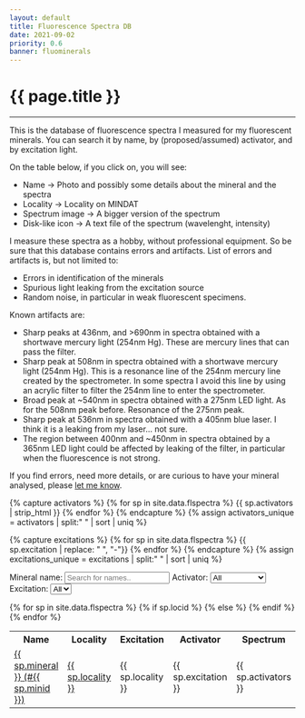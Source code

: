 ```yaml
---
layout: default
title: Fluorescence Spectra DB
date: 2021-09-02
priority: 0.6
banner: fluominerals
---
```


{{ page.title }}
=====
---

This is the database of fluorescence spectra I measured for my fluorescent
minerals.  You can search it by name, by (proposed/assumed) activator, and by
excitation light.

On the table below, if you click on, you will see:
 - Name &rarr; Photo and possibly some details about the mineral and the spectra
 - Locality &rarr; Locality on MINDAT
 - Spectrum image &rarr; A bigger version of the spectrum
 - Disk-like icon &rarr; A text file of the spectrum (wavelenght, intensity)

I measure these spectra as a hobby, without professional equipment. So be sure
that this database contains errors and artifacts.  List of errors and
artifacts is, but not limited to:
 - Errors in identification of the minerals
 - Spurious light leaking from the excitation source
 - Random noise, in particular in weak fluorescent specimens.

Known artifacts are:
 - Sharp peaks at 436nm, and >690nm in spectra obtained with a shortwave
   mercury light (254nm Hg). These are mercury lines that can pass the filter.
 - Sharp peak at 508nm in spectra obtained with a shortwave mercury light
   (254nm Hg). This is a resonance line of the 254nm mercury line created by
   the spectrometer. In some spectra I avoid this line by using an acrylic filter
   to filter the 254nm line to enter the spectrometer.
 - Broad peak at ~540nm in spectra obtained with a 275nm LED light. As for the
   508nm peak before. Resonance of the 275nm peak.
 - Sharp peak at 536nm in spectra obtained with a 405nm blue laser. I think it
   is a leaking from my laser... not sure.
 - The region between 400nm and ~450nm in spectra obtained by a 365nm LED light
   could be affected by leaking of the filter, in particular when the fluorescence
   is not strong.

If you find errors, need more details, or are curious to have your mineral analysed, please [let me know](/contact/).

{% capture activators %}
{% for sp in site.data.flspectra %}
{{ sp.activators | strip_html }}
{% endfor %}
{% endcapture %}
{% assign activators_unique = activators | split:" " | sort | uniq  %}

{% capture excitations %}
{% for sp in site.data.flspectra %}
{{ sp.excitation | replace: " ", "-"}}
{% endfor %}
{% endcapture %}
{% assign excitations_unique = excitations | split:" " | sort | uniq  %}


<label for='FS_name'>Mineral name:</label>
<input type='text' class='FS_input' id='FS_name' onkeyup='FS_filter()' placeholder='Search for names..' title='Type in a name'>
<label for='FS_acti'>Activator:</label>
<select id='FS_acti' onchange='FS_filter()'><option value="">All</option>{% for activator in activators_unique %}<option value="{{ activator }}">{{ activator }}</option>{% endfor %}</select>
<label for='FS_exci'>Excitation:</label>
<select id='FS_exci' onchange='FS_filter()'><option value="">All</option>{% for exci in excitations_unique %}<option value="{{ exci | replace: "-", " " }}">{{ exci | replace: "-", " " }}</option>{% endfor %}</select>

<table id='FS_table'>
	<col style="width:20%">
	<col style="width:20%">
	<col style="width:20%">
	<col style="width:20%">
	<col style="width:20%">
  <tr class='header'>
    <th>Name</th>
    <th>Locality</th>
    <th>Excitation</th>
    <th>Activator</th>
    <th>Spectrum</th>
  </tr>
{% for sp in site.data.flspectra %}
  <tr>
    <td><a href="/minerals/collection/{{ sp.minid }}" title="See mineral info">{{ sp.mineral }} (#{{ sp.minid }})</a></td>
    {% if sp.locid %}
    <td><a href="https://www.mindat.org/loc-{{ sp.locid }}.html" target="_blank" title="Open locality on MINDAT">{{ sp.locality }}</a></td>
    {% else %}
    <td>{{ sp.locality }}</td>
    {% endif %}
    <td>{{ sp.excitation }}</td>
    <td>{{ sp.activators }}</td>
    <td><a href="/img/spectra/{{ sp.dataname }}.png" target="_blank" title="Open image in new page"><img width="80%" src="/img/spectra/{{ sp.dataname }}.png"></a>  <a href="/img/spectra/{{ sp.dataname }}.txt" title="Download spectrum data"><i class="fas fa-save"></i></a></td>
  </tr>
{% endfor %}
</table>

<script>
function FS_filter() {
  var table, tr, i, txtValue;
  var input_name, filter_name, td_name, txt_name;
  var input_acti, filter_acti, td_acti, txt_acti;
  var input_exci, filter_exci, td_exci, txt_exci;
  var test;
  input_name = document.getElementById("FS_name");
  input_acti = document.getElementById("FS_acti");
  input_exci = document.getElementById("FS_exci");
  filter_name = input_name.value.toUpperCase();
  filter_acti = input_acti.value.toUpperCase();
  filter_exci = input_exci.value.toUpperCase();
  table = document.getElementById("FS_table");
  tr = table.getElementsByTagName("tr");
  for (i=0; i<tr.length; i++) {
    td_name = tr[i].getElementsByTagName("td")[0];
    td_exci = tr[i].getElementsByTagName("td")[2];
    td_acti = tr[i].getElementsByTagName("td")[3];
    if (td_name && td_acti && td_exci) {
      txt_name = td_name.textContent || td_name.innerText;
      txt_exci = td_exci.textContent || td_exci.innerText;
      txt_acti = td_acti.textContent || td_acti.innerText;
      test = txt_name.toUpperCase().indexOf(filter_name) > -1;
      test = test && txt_acti.toUpperCase().indexOf(filter_acti) > -1;
      test = test && txt_exci.toUpperCase().indexOf(filter_exci) > -1;
      if (test) {
        tr[i].style.display = "";
      } else {
        tr[i].style.display = "none";
      }
    }
  }
}

</script>


<br>
